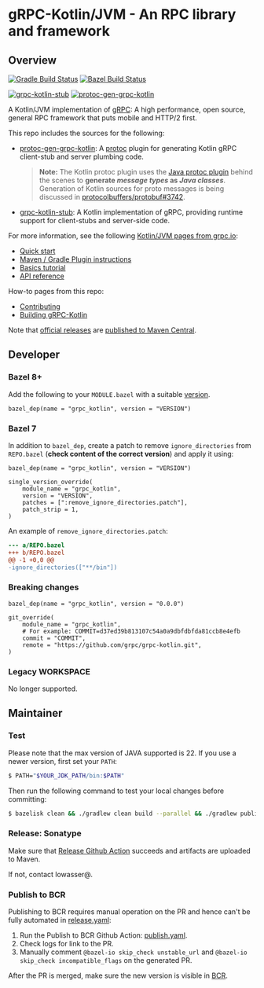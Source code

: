 # gRPC-Kotlin/JVM - An RPC library and framework

## Overview

[![Gradle Build Status][]](https://github.com/grpc/grpc-kotlin/actions?query=workflow%3A%22Gradle+Build%22)
[![Bazel Build Status][]](https://github.com/grpc/grpc-kotlin/actions?query=workflow%3A%22Bazel+Build%22)

[![grpc-kotlin-stub][label:stub]][maven:stub]
[![protoc-gen-grpc-kotlin][label:plugin]][maven:plugin]

A Kotlin/JVM implementation of [gRPC](https://grpc.io): A high performance, open
source, general RPC framework that puts mobile and HTTP/2 first.

This repo includes the sources for the following:

- [protoc-gen-grpc-kotlin](compiler): A [protoc][] plugin for generating Kotlin
  gRPC client-stub and server plumbing code.

  > **Note:** The Kotlin protoc plugin uses the [Java protoc plugin][gen-java]
  > behind the scenes to **generate _message types_ as _Java classes_**.
  > Generation of Kotlin sources for proto messages is being discussed in
  > [protocolbuffers/protobuf#3742][].

- [grpc-kotlin-stub](stub): A Kotlin implementation of gRPC, providing runtime
  support for client-stubs and server-side code.

For more information, see the following [Kotlin/JVM pages from grpc.io][]:

- [Quick start][]
- [Maven / Gradle Plugin instructions]
- [Basics tutorial][]
- [API reference][]

How-to pages from this repo:

- [Contributing](CONTRIBUTING.md)
- [Building gRPC-Kotlin](BUILDING.md)

Note that [official releases][] are [published to Maven Central][].

[API Reference]: https://grpc.io/docs/languages/kotlin/api/
[Basics tutorial]: https://grpc.io/docs/languages/kotlin/basics/
[Bazel Build Status]: https://github.com/grpc/grpc-kotlin/workflows/Bazel%20Build/badge.svg
[gen-java]: https://github.com/grpc/grpc-java/tree/master/compiler
[Gradle Build Status]: https://github.com/grpc/grpc-kotlin/workflows/Gradle%20Build/badge.svg
[Kotlin/JVM pages from grpc.io]: https://grpc.io/docs/languages/kotlin/
[label:plugin]: https://img.shields.io/maven-central/v/io.grpc/protoc-gen-grpc-kotlin.svg?label=protoc-gen-grpc-kotlin
[label:stub]: https://img.shields.io/maven-central/v/io.grpc/grpc-kotlin-stub.svg?label=grpc-kotlin-stub
[maven:plugin]: https://search.maven.org/search?q=g:%22io.grpc%22%20AND%20a:%22protoc-gen-grpc-kotlin%22
[maven:stub]: https://search.maven.org/search?q=g:%22io.grpc%22%20AND%20a:%22grpc-kotlin-stub%22
[official releases]: https://github.com/grpc/grpc-kotlin/releases
[protoc]: https://github.com/protocolbuffers/protobuf#protocol-compiler-installation
[protocolbuffers/protobuf#3742]: https://github.com/protocolbuffers/protobuf/issues/3742
[published to Maven Central]: https://search.maven.org/search?q=g:io.grpc%20AND%20grpc-kotlin
[Quick start]: https://grpc.io/docs/languages/kotlin/quickstart/
[Maven / Gradle Plugin instructions]: compiler/README.md

## Developer

### Bazel 8+

Add the following to your `MODULE.bazel` with a suitable [version](https://registry.bazel.build/modules/grpc_kotlin).

```starlark
bazel_dep(name = "grpc_kotlin", version = "VERSION")
```

### Bazel 7

In addition to `bazel_dep`, create a patch to remove `ignore_directories` from `REPO.bazel` (**check content of the correct version**) and apply it using:

```starlark
bazel_dep(name = "grpc_kotlin", version = "VERSION")

single_version_override(
    module_name = "grpc_kotlin",
    version = "VERSION",
    patches = [":remove_ignore_directories.patch"],
    patch_strip = 1,
)
```

An example of `remove_ignore_directories.patch`:

```patch
--- a/REPO.bazel
+++ b/REPO.bazel
@@ -1 +0,0 @@
-ignore_directories(["**/bin"])
```

### Breaking changes

```starlark
bazel_dep(name = "grpc_kotlin", version = "0.0.0")

git_override(
    module_name = "grpc_kotlin",
    # For example: COMMIT=d37ed39b813107c54a0a9dbfdbfda81ccb8e4efb
    commit = "COMMIT",
    remote = "https://github.com/grpc/grpc-kotlin.git",
)
```

### Legacy WORKSPACE

No longer supported.

## Maintainer

### Test

Please note that the max version of JAVA supported is 22. If you use a newer version, first set your `PATH`:

```bash
$ PATH="$YOUR_JDK_PATH/bin:$PATH"
```

Then run the following command to test your local changes before committing:

```bash
$ bazelisk clean && ./gradlew clean build --parallel && ./gradlew publishToMavenLocal && bazelisk test ... && cd bzl-examples/bzlmod && bazelisk clean && bazelisk test ... && cd -
```

### Release: Sonatype

Make sure that [Release Github Action](/.github/workflows/release.yaml) succeeds and artifacts are uploaded to Maven.

If not, contact lowasser@.

### Publish to BCR

Publishing to BCR requires manual operation on the PR and hence can't be fully automated in [release.yaml](/.github/workflows/release.yaml):

1. Run the Publish to BCR Github Action: [publish.yaml](/.github/workflows/publish.yaml).
2. Check logs for link to the PR.
3. Manually comment `@bazel-io skip_check unstable_url` and `@bazel-io skip_check incompatible_flags` on the generated PR.

After the PR is merged, make sure the new version is visible in [BCR](https://registry.bazel.build/modules/grpc_kotlin).
